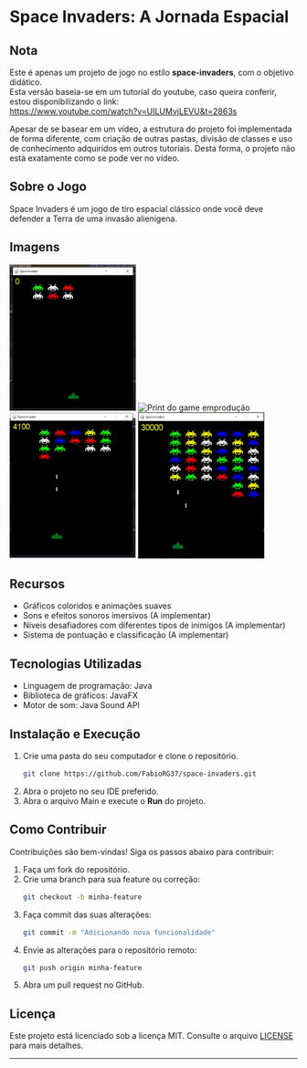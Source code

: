 # Space Invaders: A Jornada Espacial

## Nota

Este é apenas um projeto de jogo no estílo **space-invaders**, com o objetivo didático.<br>
Esta versão baseia-se em um tutorial do youtube, caso queira conferir, estou disponibilizando o link:<br>
https://www.youtube.com/watch?v=UILUMvjLEVU&t=2863s

Apesar de se basear em um vídeo, a estrutura do projeto foi implementada de forma diferente, com criação de outras pastas, divisão de classes e uso de conhecimento adquiridos em outros tutoriais.
Desta forma, o projeto não está exatamente como se pode ver no vídeo.

## Sobre o Jogo
Space Invaders é um jogo de tiro espacial clássico onde você deve defender a Terra de uma invasão alienígena.

## Imagens
<img src="https://github.com/FabioRG37/space-invaders/blob/master/res/Images/Example_Space_Invaders.PNG" width="221" height="256" alt="Print do game emprodução">
<img src="https://github.com/FabioRG37/space-invaders/blob/master/res/Images/Example_Space_Invaders_1.PNG" width="221" height="256" alt="Print do game emprodução">
<img src="https://github.com/FabioRG37/space-invaders/blob/master/res/Images/Example_Space_Invaders_2.PNG" width="221" height="256" alt="Print do game emprodução">
<img src="https://github.com/FabioRG37/space-invaders/blob/master/res/Images/Example_Space_Invaders_3.PNG" width="221" height="256" alt="Print do game emprodução">
<!-- ![Print do game em produção](https://github.com/FabioRG37/space-invaders/blob/master/res/Images/Example_Space_Invaders.PNG) -->

## Recursos
- Gráficos coloridos e animações suaves
- Sons e efeitos sonoros imersivos (A implementar)
- Níveis desafiadores com diferentes tipos de inimigos (A implementar)
- Sistema de pontuação e classificação (A implementar)

## Tecnologias Utilizadas
- Linguagem de programação: Java
- Biblioteca de gráficos: JavaFX
- Motor de som: Java Sound API

## Instalação e Execução
1. Crie uma pasta do seu computador e clone o repositório.
   ```bash
   git clone https://github.com/FabioRG37/space-invaders.git
   ```
3. Abra o projeto no seu IDE preferido.
4. Abra o arquivo Main e execute o **Run** do projeto.

## Como Contribuir

Contribuições são bem-vindas! Siga os passos abaixo para contribuir:

1. Faça um fork do repositório.
2. Crie uma branch para sua feature ou correção:
   ```bash
   git checkout -b minha-feature
   ```
3. Faça commit das suas alterações:
   ```bash
   git commit -m "Adicionando nova funcionalidade"
   ```
4. Envie as alterações para o repositório remoto:
   ```bash
   git push origin minha-feature
   ```
5. Abra um pull request no GitHub.

## Licença

Este projeto está licenciado sob a licença MIT. Consulte o arquivo [LICENSE](LICENSE) para mais detalhes.

---

